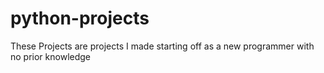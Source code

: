 # python-projects 
 These Projects are projects I made starting off as a new programmer with no prior knowledge
